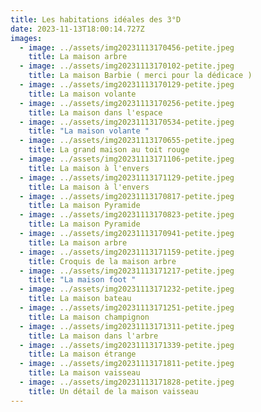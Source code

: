 ```yaml
---
title: Les habitations idéales des 3°D
date: 2023-11-13T18:00:14.727Z
images:
  - image: ../assets/img20231113170456-petite.jpeg
    title: La maison arbre
  - image: ../assets/img20231113170102-petite.jpeg
    title: La maison Barbie ( merci pour la dédicace )
  - image: ../assets/img20231113170129-petite.jpeg
    title: La maison volante
  - image: ../assets/img20231113170256-petite.jpeg
    title: La maison dans l'espace
  - image: ../assets/img20231113170534-petite.jpeg
    title: "La maison volante "
  - image: ../assets/img20231113170655-petite.jpeg
    title: La grand maison au toit rouge
  - image: ../assets/img20231113171106-petite.jpeg
    title: La maison à l'envers
  - image: ../assets/img20231113171129-petite.jpeg
    title: La maison à l'envers
  - image: ../assets/img20231113170817-petite.jpeg
    title: La maison Pyramide
  - image: ../assets/img20231113170823-petite.jpeg
    title: La maison Pyramide
  - image: ../assets/img20231113170941-petite.jpeg
    title: La maison arbre
  - image: ../assets/img20231113171159-petite.jpeg
    title: Croquis de la maison arbre
  - image: ../assets/img20231113171217-petite.jpeg
    title: "La maison foot "
  - image: ../assets/img20231113171232-petite.jpeg
    title: La maison bateau
  - image: ../assets/img20231113171251-petite.jpeg
    title: La maison champignon
  - image: ../assets/img20231113171311-petite.jpeg
    title: La maison dans l'arbre
  - image: ../assets/img20231113171339-petite.jpeg
    title: La maison étrange
  - image: ../assets/img20231113171811-petite.jpeg
    title: La maison vaisseau
  - image: ../assets/img20231113171828-petite.jpeg
    title: Un détail de la maison vaisseau
---
```


